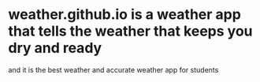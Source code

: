 # weather.github.io is a weather app that tells the weather that keeps you dry and ready
and it is the best weather and accurate weather app for students

